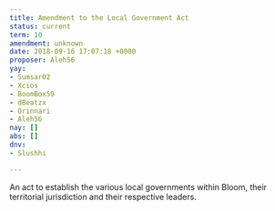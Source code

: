 ```yaml
---
title: Amendment to the Local Government Act
status: current
term: 10
amendment: unknown
date: 2018-09-16 17:07:18 +0000
proposer: Aleh56
yay:
- Sumsar02
- Xcios
- BoomBox59
- dBeatzx
- Orinnari
- Aleh56
nay: []
abs: []
dnv:
- Slushhi

---
```

An act to establish the various local governments within Bloom, their territorial jurisdiction and their respective leaders.